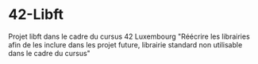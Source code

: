 # 42-Libft
Projet libft dans le cadre du cursus 42 Luxembourg "Réécrire les librairies afin de les inclure dans les projet future, librairie standard non utilisable dans le cadre du cursus" 

